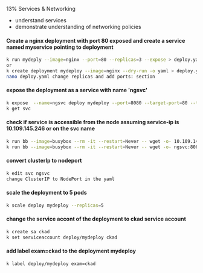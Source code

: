 13% Services & Networking
* understand services
* demonstrate understanding of networking policies
#### Create a nginx deployment with port 80 exposed and create a service named myservice pointing to deployment
```bash
k run mydeply --image=nginx --port=80 --replicas=3 --expose > deploy.yaml
or
k create deployment mydeploy --image=nginx --dry-run -o yaml > deploy.yaml
nano deploy.yaml change replicas and add ports: section
```
#### expose the deployment as a service with name 'ngsvc'
```bash
k expose  --name=ngsvc deploy mydeploy --port=8080 --target-port=80 --type=ClusterIP
k get svc  
```
#### check if service is accessible from the node assuming service-ip is 10.109.145.246 or on the svc name 
```bash
k run bb --image=busybox --rm -it --restart=Never -- wget -o- 10.109.145.246:8080
k run bb --image=busybox --rm -it --restart=Never -- wget -o- ngsvc:8080
```
#### convert clusterIp to nodeport 
```bash
k edit svc ngsvc
change ClusterIP to NodePort in the yaml  
```
#### scale the deployment to 5 pods
```bash
k scale deploy mydeploy --replicas=5 
```
#### change the service accont of the deployment to ckad service account
```bash
k create sa ckad
k set serviceaccount deploy/mydeploy ckad 
```
#### add label exam=ckad to the deployment mydeploy
```bash
k label deploy/mydeploy exam=ckad
```